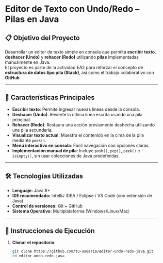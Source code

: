 # Editor de Texto con Undo/Redo – Pilas en Java

## 📋 Objetivo del Proyecto
Desarrollar un editor de texto simple en consola que permita **escribir texto**, **deshacer (Undo)** y **rehacer (Redo)** utilizando **pilas** implementadas manualmente en Java.  
El proyecto es parte de la actividad EA2 para reforzar el concepto de **estructura de datos tipo pila (Stack)**, así como el trabajo colaborativo con **GitHub**.

---

## 🧠 Características Principales
- **Escribir texto**: Permite ingresar nuevas líneas desde la consola.
- **Deshacer (Undo)**: Revierte la última línea escrita usando una pila principal.
- **Rehacer (Redo)**: Restaura una acción previamente deshecha utilizando una pila secundaria.
- **Visualizar texto actual**: Muestra el contenido en la cima de la pila mediante `peek()`.
- **Menú interactivo en consola**: Fácil navegación con opciones claras.
- **Implementación manual de pila**: Incluye `push()`, `pop()`, `peek()` e `isEmpty()`, sin usar colecciones de Java predefinidas.

---

## 🛠️ Tecnologías Utilizadas
- **Lenguaje:** Java 8+
- **IDE recomendado:** IntelliJ IDEA / Eclipse / VS Code (con extensión de Java)
- **Control de versiones:** Git + GitHub
- **Sistema Operativo:** Multiplataforma (Windows/Linux/Mac)

---

## 🚀 Instrucciones de Ejecución

1. **Clonar el repositorio**
   ```bash
   git clone https://github.com/tu-usuario/editor-undo-redo-java.git
   cd editor-undo-redo-java
